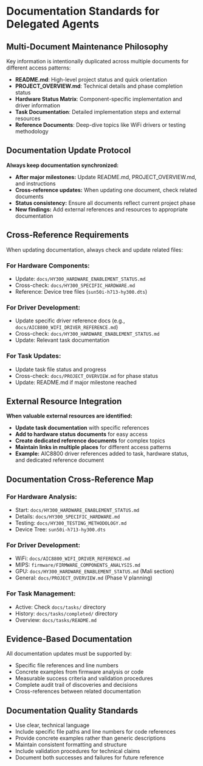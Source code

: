 # Documentation Standards for Delegated Agents

## Multi-Document Maintenance Philosophy
Key information is intentionally duplicated across multiple documents for different access patterns:
- **README.md**: High-level project status and quick orientation
- **PROJECT_OVERVIEW.md**: Technical details and phase completion status  
- **Hardware Status Matrix**: Component-specific implementation and driver information
- **Task Documentation**: Detailed implementation steps and external resources
- **Reference Documents**: Deep-dive topics like WiFi drivers or testing methodology

## Documentation Update Protocol
**Always keep documentation synchronized:**
- **After major milestones:** Update README.md, PROJECT_OVERVIEW.md, and instructions
- **Cross-reference updates:** When updating one document, check related documents
- **Status consistency:** Ensure all documents reflect current project phase
- **New findings:** Add external references and resources to appropriate documentation

## Cross-Reference Requirements
When updating documentation, always check and update related files:

### For Hardware Components:
- Update: `docs/HY300_HARDWARE_ENABLEMENT_STATUS.md`
- Cross-check: `docs/HY300_SPECIFIC_HARDWARE.md`
- Reference: Device tree files (`sun50i-h713-hy300.dts`)

### For Driver Development:
- Update specific driver reference docs (e.g., `docs/AIC8800_WIFI_DRIVER_REFERENCE.md`)
- Cross-check: `docs/HY300_HARDWARE_ENABLEMENT_STATUS.md`
- Update: Relevant task documentation

### For Task Updates:
- Update task file status and progress
- Cross-check: `docs/PROJECT_OVERVIEW.md` for phase status
- Update: README.md if major milestone reached

## External Resource Integration
**When valuable external resources are identified:**
- **Update task documentation** with specific references
- **Add to hardware status documents** for easy access
- **Create dedicated reference documents** for complex topics
- **Maintain links in multiple places** for different access patterns
- **Example:** AIC8800 driver references added to task, hardware status, and dedicated reference document

## Documentation Cross-Reference Map

### For Hardware Analysis:
- Start: `docs/HY300_HARDWARE_ENABLEMENT_STATUS.md`
- Details: `docs/HY300_SPECIFIC_HARDWARE.md`
- Testing: `docs/HY300_TESTING_METHODOLOGY.md`
- Device Tree: `sun50i-h713-hy300.dts`

### For Driver Development:
- WiFi: `docs/AIC8800_WIFI_DRIVER_REFERENCE.md`
- MIPS: `firmware/FIRMWARE_COMPONENTS_ANALYSIS.md`
- GPU: `docs/HY300_HARDWARE_ENABLEMENT_STATUS.md` (Mali section)
- General: `docs/PROJECT_OVERVIEW.md` (Phase V planning)

### For Task Management:
- Active: Check `docs/tasks/` directory
- History: `docs/tasks/completed/` directory
- Overview: `docs/tasks/README.md`

## Evidence-Based Documentation
All documentation updates must be supported by:
- Specific file references and line numbers
- Concrete examples from firmware analysis or code
- Measurable success criteria and validation procedures
- Complete audit trail of discoveries and decisions
- Cross-references between related documentation

## Documentation Quality Standards
- Use clear, technical language
- Include specific file paths and line numbers for code references
- Provide concrete examples rather than generic descriptions
- Maintain consistent formatting and structure
- Include validation procedures for technical claims
- Document both successes and failures for future reference